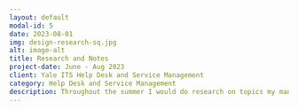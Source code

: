 ```yaml
---
layout: default
modal-id: 5
date: 2023-08-01
img: design-research-sq.jpg
alt: image-alt
title: Research and Notes
project-date: June - Aug 2023
client: Yale ITS Help Desk and Service Management
category: Help Desk and Service Management
description: Throughout the summer I would do research on topics my managers needed help gathering information for. <p>&nbsp;</p> <p>These topics included</p> <ul> <li> Canvas Updates and Articulate </li> <li> Chatbot Improvements </li> <li> ServiceNow Incident Definitions </li> <li> Incident Categories </li> <li> ServiceNow Walk-up Experience </li> <li> Testing Scenarios </li> <li> How Do Other Vendors/Universities Do Ticketing </li> <li> Client/Customer Experience and Customer Service </li> </ul>
---
```

